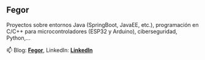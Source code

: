 ## Fegor

Proyectos sobre entornos Java (SpringBoot, JavaEE, etc.), programación en C/C++ para microcontroladores (ESP32 y Arduino), ciberseguridad, Python,...

📫 Blog: [**Fegor**](https://www.fernandogonzalez.es/), LinkedIn: [**LinkedIn**](https://www.linkedin.com/in/fegor/)

<!--
**fegorama/fegorama** is a ✨ _special_ ✨ repository because its `README.md` (this file) appears on your GitHub profile.

Here are some ideas to get you started:

- 🔭 I’m currently working on ...
- 🌱 I’m currently learning ...
- 👯 I’m looking to collaborate on ...
- 🤔 I’m looking for help with ...
- 💬 Ask me about ...
- 📫 How to reach me: ...
- 😄 Pronouns: ...
- ⚡ Fun fact: ...
-->
